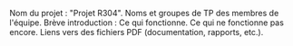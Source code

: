 Nom du projet : "Projet R304".
Noms et groupes de TP des membres de l'équipe.
Brève introduction :
Ce qui fonctionne.
Ce qui ne fonctionne pas encore.
Liens vers des fichiers PDF (documentation, rapports, etc.).
